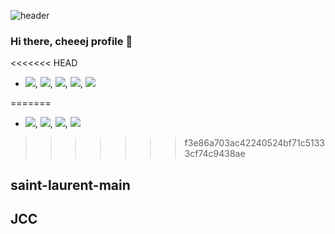 ![header](https://capsule-render.vercel.app/api?type=transparent&color=auto&height=100&section=header&text=cheej%20profile&fontSize=40)

### Hi there, cheeej profile 👋
<<<<<<< HEAD

- <img src="https://img.shields.io/badge/Figma-F24E1E?style=flat&logo=Figma&logoColor=white"/>, <img src="https://img.shields.io/badge/Html5-E34F26?style=flat&logo=Html5&logoColor=white"/>, <img src="https://img.shields.io/badge/Css3-1572B6?style=flat&logo=Css3&logoColor=white"/>, <img src="https://img.shields.io/badge/React-61DAFB?style=flat&logo=React&logoColor=white"/>, <img src="https://img.shields.io/badge/Javascript-F7DF1E?style=flat&logo=Javascript&logoColor=white"/>

=======
- <img src="https://img.shields.io/badge/Html5-E34F26?style=flat&logo=Html5&logoColor=white"/>, <img src="https://img.shields.io/badge/Css3-1572B6?style=flat&logo=Css3&logoColor=white"/>, <img src="https://img.shields.io/badge/React-61DAFB?style=flat&logo=React&logoColor=white"/>, <img src="https://img.shields.io/badge/Javascript-F7DF1E?style=flat&logo=Javascript&logoColor=white"/>
>>>>>>> f3e86a703ac42240524bf71c51333cf74c9438ae
## saint-laurent-main

## JCC

<!--
**cheeej/cheeej** is a ✨ _special_ ✨ repository because its `README.md` (this file) appears on your GitHub profile.

Here are some ideas to get you started:

- 🔭 I’m currently working on ...
- 🌱 I’m currently learning ...
- 👯 I’m looking to collaborate on ...
- 🤔 I’m looking for help with ...
- 💬 Ask me about ...
- 📫 How to reach me: ...
- 😄 Pronouns: ...
- ⚡ Fun fact: ...
-->
